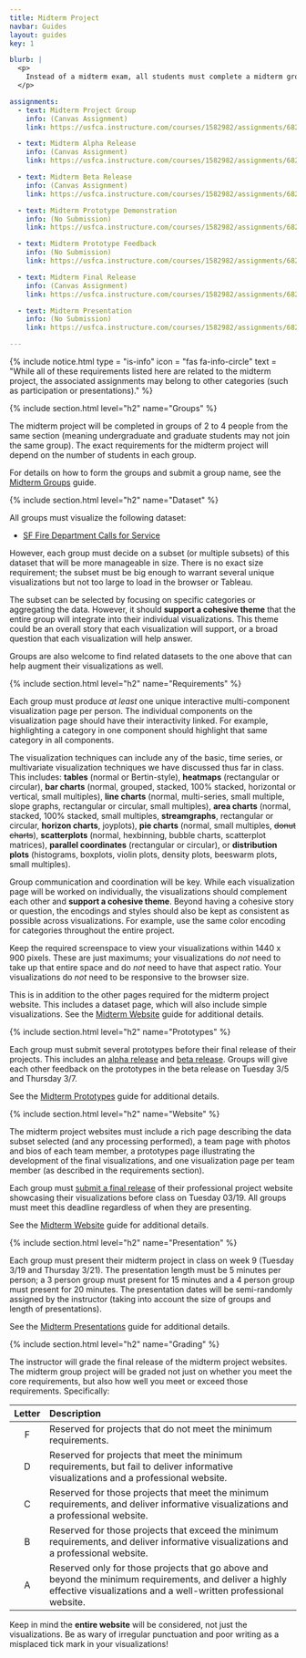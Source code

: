 ```yaml
---
title: Midterm Project
navbar: Guides
layout: guides
key: 1

blurb: |
  <p>
    Instead of a midterm exam, all students must complete a midterm group project. This guide details all of the associated requirements for this project.
  </p>

assignments:
  - text: Midterm Project Group
    info: (Canvas Assignment)
    link: https://usfca.instructure.com/courses/1582982/assignments/6822050

  - text: Midterm Alpha Release
    info: (Canvas Assignment)
    link: https://usfca.instructure.com/courses/1582982/assignments/6821963

  - text: Midterm Beta Release
    info: (Canvas Assignment)
    link: https://usfca.instructure.com/courses/1582982/assignments/6821964

  - text: Midterm Prototype Demonstration
    info: (No Submission)
    link: https://usfca.instructure.com/courses/1582982/assignments/6822053

  - text: Midterm Prototype Feedback
    info: (No Submission)
    link: https://usfca.instructure.com/courses/1582982/assignments/6821971

  - text: Midterm Final Release
    info: (Canvas Assignment)
    link: https://usfca.instructure.com/courses/1582982/assignments/6821965

  - text: Midterm Presentation
    info: (No Submission)
    link: https://usfca.instructure.com/courses/1582982/assignments/6821961

---
```


{% include notice.html type = "is-info" icon = "fas fa-info-circle" text = "While all of these requirements listed here are related to the midterm project, the associated assignments may belong to other categories (such as participation or presentations)." %}

{% include section.html level="h2" name="Groups" %}

The midterm project will be completed in groups of 2 to 4 people from the same section (meaning undergraduate and graduate students may not join the same group). The exact requirements for the midterm project will depend on the number of students in each group.

For details on how to form the groups and submit a group name, see the [Midterm Groups](/guides/projects/midterm-groups.html) guide.

{% include section.html level="h2" name="Dataset" %}

All groups must visualize the following dataset:

  - [SF Fire Department Calls for Service](https://data.sfgov.org/Public-Safety/Fire-Department-Calls-for-Service/nuek-vuh3)

However, each group must decide on a subset (or multiple subsets) of this dataset that will be more manageable in size. There is no exact size requirement; the subset must be big enough to warrant several unique visualizations but not too large to load in the browser or Tableau.

The subset can be selected by focusing on specific categories or aggregating the data. However, it should **support a cohesive theme** that the entire group will integrate into their individual visualizations. This theme could be an overall story that each visualization will support, or a broad question that each visualization will help answer.

Groups are also welcome to find related datasets to the one above that can help augment their visualizations as well.

{% include section.html level="h2" name="Requirements" %}

Each group must produce *at least* one unique interactive multi-component visualization page per person. The individual components on the visualization page should have their interactivity linked. For example, highlighting a category in one component should highlight  that same category in all components.

The visualization techniques can include any of the basic, time series, or multivariate visualization techniques we have discussed thus far in class. This includes: <i class="fas fa-table"></i> **tables** (normal or Bertin-style), <i class="fas fa-grip-horizontal"></i> **heatmaps** (rectangular or circular), <i class="fas fa-chart-bar"></i> **bar charts** (normal, grouped, stacked, 100% stacked, horizontal or vertical, small multiples), <i class="fas fa-chart-line"></i> **line charts** (normal, multi-series, small multiple, slope graphs, rectangular or circular, small multiples), <i class="fas fa-chart-area"></i> **area charts** (normal, stacked, 100% stacked, small multiples, **streamgraphs**, rectangular or circular, **horizon charts**, joyplots), <i class="fas fa-chart-pie"></i> **pie charts** (normal, small multiples, ~~donut charts~~), <i class="fas fa-chart-scatter"></i> **scatterplots** (normal, hexbinning, bubble charts, scatterplot matrices), **parallel coordinates** (rectangular or circular), or **distribution plots** (histograms, boxplots, violin plots, density plots, beeswarm plots, small multiples).

Group communication and coordination will be key. While each visualization page will be worked on individually, the visualizations should complement each other and **support a cohesive theme**. Beyond having a cohesive story or question, the encodings and styles should also be kept as consistent as possible across visualizations. For example, use the same color encoding for categories throughout the entire project.

Keep the required screenspace to view your visualizations within 1440 x 900 pixels. These are just maximums; your visualizations do *not* need to take up that entire space and do *not* need to have that aspect ratio. Your visualizations do *not* need to be responsive to the browser size.

This is in addition to the other pages required for the midterm project website. This includes a dataset page, which will also include simple visualizations. See the [Midterm Website](/guides/projects/midterm-website.html) guide for additional details.

{% include section.html level="h2" name="Prototypes" %}

Each group must submit several prototypes before their final release of their projects. This includes an [alpha release](https://usfca.instructure.com/courses/1582982/assignments/6821963) and [beta release](https://usfca.instructure.com/courses/1582982/assignments/6821964). Groups will give each other feedback on the prototypes in the beta release on Tuesday 3/5 and Thursday 3/7.

See the [Midterm Prototypes](/guides/projects/midterm-prototypes.html) guide for additional details.

{% include section.html level="h2" name="Website" %}

The midterm project websites must include a rich page describing the data subset selected (and any processing performed), a team page with photos and bios of each team member, a prototypes page illustrating the development of the final visualizations, and one visualization page per team member (as described in the requirements section).

Each group must [submit a final release](https://usfca.instructure.com/courses/1582982/assignments/6821965) of their professional project website showcasing their visualizations before class on Tuesday 03/19. All groups must meet this deadline regardless of when they are presenting.

See the [Midterm Website](/guides/projects/midterm-website.html) guide for additional details.

{% include section.html level="h2" name="Presentation" %}

Each group must present their midterm project in class on week 9 (Tuesday 3/19 and Thursday 3/21). The presentation length must be 5 minutes per person; a 3 person group must present for 15 minutes and a 4 person group must present for 20 minutes. The presentation dates will be semi-randomly assigned by the instructor (taking into account the size of groups and length of presentations).

See the [Midterm Presentations](/guides/projects/midterm-presentations.html) guide for additional details.

{% include section.html level="h2" name="Grading" %}

The instructor will grade the final release of the midterm project websites. The midterm group project will be graded not just on whether you meet the core requirements, but also how well you meet or exceed those requirements. Specifically:

| Letter | Description |
|:------:|:------------|
| F | Reserved for projects that do not meet the minimum requirements. |
| D | Reserved for projects that meet the minimum requirements, but fail to deliver informative visualizations and a professional website. |
| C | Reserved for those projects that meet the minimum requirements, and deliver informative visualizations and a professional website. |
| B | Reserved for those projects that exceed the minimum requirements, and deliver informative visualizations and a professional website. |
| A | Reserved only for those projects that go above and beyond the minimum requirements, and deliver a highly effective visualizations and a well-written professional website. |

Keep in mind the **entire website** will be considered, not just the visualizations. Be as wary of irregular punctuation and poor writing as a misplaced tick mark in your visualizations!
